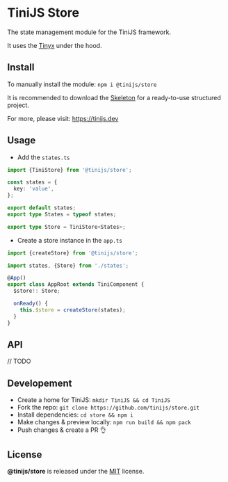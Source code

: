 # TiniJS Store 

The state management module for the TiniJS framework.

It uses the [Tinyx](https://github.com/dmaevsky/tinyx) under the hood.

## Install

To manually install the module: `npm i @tinijs/store`

It is recommended to download the [Skeleton](https://github.com/tinijs/skeleton) for a ready-to-use structured project.

For more, please visit: <https://tinijs.dev>

## Usage

- Add the `states.ts`

```ts
import {TiniStore} from '@tinijs/store';

const states = {
  key: 'value',
};

export default states;
export type States = typeof states;

export type Store = TiniStore<States>;

```

- Create a store instance in the `app.ts`

```ts
import {createStore} from '@tinijs/store';

import states, {Store} from './states';

@App()
export class AppRoot extends TiniComponent {
  $store!: Store;

  onReady() {
    this.$store = createStore(states);
  }
}
```

## API

// TODO

## Developement

- Create a home for TiniJS: `mkdir TiniJS && cd TiniJS`
- Fork the repo: `git clone https://github.com/tinijs/store.git`
- Install dependencies: `cd store && npm i`
- Make changes & preview locally: `npm run build && npm pack`
- Push changes & create a PR 👌

## License

**@tinijs/store** is released under the [MIT](https://github.com/tinijs/core/blob/master/LICENSE) license.
